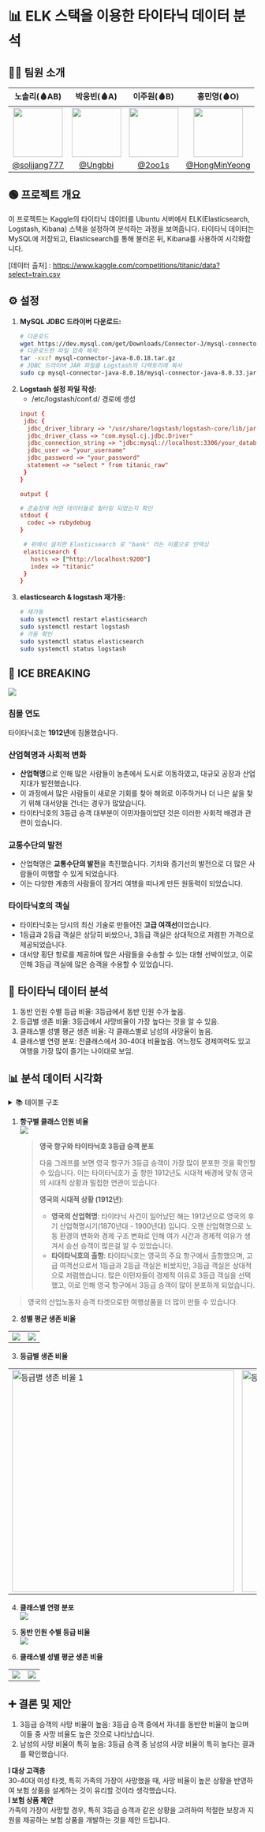 # 📊 ELK 스택을 이용한 타이타닉 데이터 분석


## 👩‍💻 팀원 소개



|                                         노솔리(🩸AB)                                          |                                      박웅빈(🩸A)                                      |                                        이주원(🩸B)                                        |                                         홍민영(🩸O)                                          |
| :-------------------------------------------------------------------------------------: | :------------------------------------------------------------------------------: | :----------------------------------------------------------------------------------: | :-------------------------------------------------------------------------------------: |
| <img  width="100px" src="https://avatars.githubusercontent.com/soljjang777" /> | <img width="100px" src="https://avatars.githubusercontent.com/Ungbbi" /> | <img width="100px" src="https://avatars.githubusercontent.com/2oo1s"/> |     <img width="100px" src="https://avatars.githubusercontent.com/u/65701100?v=4"/>     |
|                       [@soljjang777](https://github.com/soljjang777)                        |           [@Ungbbi](https://github.com/Ungbbi)           |                      [@2oo1s](https://github.com/2oo1s)                      |                    [@HongMinYeong](https://github.com/HongMinYeong)                     |



## 🟢 프로젝트 개요

이 프로젝트는 Kaggle의 타이타닉 데이터를 Ubuntu 서버에서 ELK(Elasticsearch, Logstash, Kibana) 스택을 설정하여 분석하는 과정을 보여줍니다. 
타이타닉 데이터는 MySQL에 저장되고, Elasticsearch를 통해 불러온 뒤, Kibana를 사용하여 시각화합니다.

[데이터 출처] : https://www.kaggle.com/competitions/titanic/data?select=train.csv <br />

## ⚙️ 설정

1. **MySQL JDBC 드라이버 다운로드:**
   ```bash
   # 다운로드
   wget https://dev.mysql.com/get/Downloads/Connector-J/mysql-connector-java-8.0.18.zip
   # 다운로드한 파일 압축 해제:
   tar -xvzf mysql-connector-java-8.0.18.tar.gz
   # JDBC 드라이버 JAR 파일을 Logstash의 디렉토리에 복사
   sudo cp mysql-connector-java-8.0.18/mysql-connector-java-8.0.33.jar /usr/share/logstash/logstash-core/lib/jars/

2. **Logstash 설정 파일 작성:**
   - /etc/logstash/conf.d/ 경로에 생성
   ```conf
   input {
    jdbc {
     jdbc_driver_library => "/usr/share/logstash/logstash-core/lib/jars/mysql-connector-java-8.0.18.jar"
     jdbc_driver_class => "com.mysql.cj.jdbc.Driver"
     jdbc_connection_string => "jdbc:mysql://localhost:3306/your_database"
     jdbc_user => "your_username"
     jdbc_password => "your_password"
     statement => "select * from titanic_raw"
    }
   }

   output {

   # 콘솔창에 어떤 데이터들로 필터링 되었는지 확인
   stdout {
     codec => rubydebug
   }

    # 위에서 설치한 Elasticsearch 로 "bank" 라는 이름으로 인덱싱 
    elasticsearch {
      hosts => ["http://localhost:9200"]
      index => "titanic"
    }
   }
 4. **elasticsearch & logstash 재가동:**
    ```bash
    # 재가동
    sudo systemctl restart elasticsearch
    sudo systemctl restart logstash
    # 가동 확인
    sudo systemctl status elasticsearch
    sudo systemctl status logstash

## 🧊 ICE BREAKING
   <img src="https://github.com/user-attachments/assets/7cb30461-1c7f-4acd-b572-9c72c5fa87aa" />


### 침몰 연도
타이타닉호는 **1912년**에 침몰했습니다.

### 산업혁명과 사회적 변화
- **산업혁명**으로 인해 많은 사람들이 농촌에서 도시로 이동하였고, 대규모 공장과 산업지대가 발전했습니다.
- 이 과정에서 많은 사람들이 새로운 기회를 찾아 해외로 이주하거나 더 나은 삶을 찾기 위해 대서양을 건너는 경우가 많았습니다.
- 타이타닉호의 3등급 승객 대부분이 이민자들이었던 것은 이러한 사회적 배경과 관련이 있습니다.

### 교통수단의 발전
- 산업혁명은 **교통수단의 발전**을 촉진했습니다. 기차와 증기선의 발전으로 더 많은 사람들이 여행할 수 있게 되었습니다.
- 이는 다양한 계층의 사람들이 장거리 여행을 떠나게 만든 원동력이 되었습니다.

### 타이타닉호의 객실
- 타이타닉호는 당시의 최신 기술로 만들어진 **고급 여객선**이었습니다.
- 1등급과 2등급 객실은 상당히 비쌌으나, 3등급 객실은 상대적으로 저렴한 가격으로 제공되었습니다.
- 대서양 횡단 항로를 제공하며 많은 사람들을 수송할 수 있는 대형 선박이었고, 이로 인해 3등급 객실에 많은 승객을 수용할 수 있었습니다.



## 📝 타이타닉 데이터 분석
1. 동반 인원 수별 등급 비율: 3등급에서 동반 인원 수가 높음.
2. 등급별 생존 비율: 3등급에서 사망비율이 가장 높다는 것을 알 수 있음.
3. 클래스별 성별 평균 생존 비율: 각 클래스별로 남성의 사망율이 높음. 
4. 클래스별 연령 분포: 전클래스에서 30-40대 비율높음. 어느정도 경제여력도 있고 여행을 가장 많이 즐기는 나이대로 보임.


## 📊 분석 데이터 시각화 
<details>
<summary> 📚 테이블 구조 </summary>
<div markdown="1">

<img src="https://github.com/user-attachments/assets/203f41db-b3e0-4184-b905-b015c913febc" />

</div>
</details>

1. **항구별 클래스 인원 비율** <br />
   <img src="https://github.com/user-attachments/assets/bc1b4e47-3149-4d96-8852-206868c1a106" />

   > **영국 항구와 타이타닉호 3등급 승객 분포**
   >
   > 다음 그래프를 보면 영국 항구가 3등급 승객이 가장 많이 분포한 것을 확인할 수 있습니다. 이는 타이타닉호가 출   항한 1912년도 시대적 배경에 맞춰 영국의 시대적 상황과 밀접한 연관이 있습니다.
   >
   > **영국의 시대적 상황 (1912년)**:
   > - **영국의 산업혁명**: 타이타닉 사건이 일어났던 해는 1912년으로 영국의 후기 산업혁명시기(1870년대 - 1900년대) 입니다. 오랜 산업혁명으로 노동 환경의 변화와 경제 구조 변화로 인해 여가 시간과 경제적 여유가 생겨서 승선 승객이 많은걸 알 수 있었습니다. 
   > - **타이타닉호의 출항**: 타이타닉호는 영국의 주요 항구에서 출항했으며, 고급 여객선으로서 1등급과 2등급 객실은 비쌌지만, 3등급 객실은 상대적으로 저렴했습니다. 많은 이민자들이 경제적 이유로 3등급 객실을 선택했고, 이로 인해 영국 항구에서 3등급 승객이 많이 분포하게 되었습니다.

> 영국의 산업노동자 승객 타겟으로한 여행상품을 더 많이 만들 수 있습니다. 

2. **성별 평균 생존 비율** <br />
<table>
  <tr>
    <td> <img src="https://github.com/user-attachments/assets/b5c7f42d-43f3-4387-b9b8-4f4adaa3d69f" />
    </td>
    <td> <img src="https://github.com/user-attachments/assets/2080e185-ac0b-43b7-acf6-83e78d9fe8b2"/></td>
  </tr>
</table>

3. **등급별 생존 비율** <br />
<table>
  <tr>
    <td><img src="https://github.com/user-attachments/assets/5564b43c-73ff-4699-a5f9-afffb0976ce9" alt="등급별 생존 비율 1" width="450"></td>
    <td><img src="https://github.com/user-attachments/assets/3df09c67-bc45-47ec-9f1f-0eef204b35bb" alt="등급별 생존 비율 2" width="450"></td>
  </tr>
</table>

4. **클래스별 연령 분포** <br />
   <img src="https://github.com/user-attachments/assets/0c66ad0d-cedb-4e7c-b820-2a984657a6dd" />

5. **동반 인원 수별 등급 비율** <br />
   <img src="https://github.com/user-attachments/assets/a18af5c9-157d-446f-9f79-63db0fdec22b" />
   

6. **클래스별 성별 평균 생존 비율** <br />
<table>
  <tr>
    <td> <img src="https://github.com/user-attachments/assets/d70490c3-6786-460d-9e87-a21c36bb0a01" /></td>
    <td><img src="https://github.com/user-attachments/assets/d7b7e25e-26d2-472b-a392-7be265c8b2a3"></td>
  </tr>
</table>


## ➕ 결론 및 제안
 1. 3등급 승객의 사망 비율이 높음: 3등급 승객 중에서 자녀를 동반한 비율이 높으며 이들 중 사망 비율도 높은 것으로 나타났습니다.
 2. 남성의 사망 비율이 특히 높음: 3등급 승객 중 남성의 사망 비율이 특히 높다는 결과를 확인했습니다.
    
  **❕ 대상 고객층** <br />
  30-40대 여성 타겟, 특히 가족의 가장이 사망했을 때, 사망 비율이 높은 상황을 반영하여 보험 상품을 설계하는 것이 유리할 것이라 생각했습니다.  <br />
  **❕ 보험 상품 제안** <br /> 
  가족의 가장이 사망할 경우, 특히 3등급 승객과 같은 상황을 고려하여 적절한 보장과 지원을 제공하는 보험 상품을 개발하는 것을 제안 드립니다.  <br />

